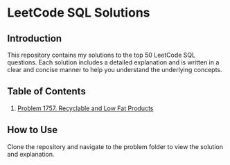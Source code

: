 # LeetCode SQL Solutions

## Introduction
This repository contains my solutions to the top 50 LeetCode SQL questions. Each solution includes a detailed explanation and is written in a clear and concise manner to help you understand the underlying concepts.

## Table of Contents
1. [Problem 1757. Recyclable and Low Fat Products](link-to-solution-1)

## How to Use
Clone the repository and navigate to the problem folder to view the solution and explanation.


